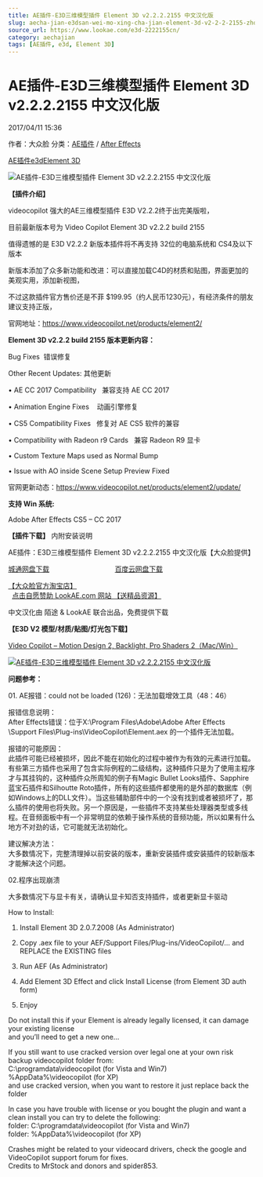 ```yaml
---
title: AE插件-E3D三维模型插件 Element 3D v2.2.2.2155 中文汉化版
slug: aecha-jian-e3dsan-wei-mo-xing-cha-jian-element-3d-v2-2-2-2155-zhong-wen-yi-hua-ban
source_url: https://www.lookae.com/e3d-2222155cn/
category: aechajian
tags: [AE插件, e3d, Element 3D]
---
```

# AE插件-E3D三维模型插件 Element 3D v2.2.2.2155 中文汉化版

2017/04/11 15:36

作者：大众脸
分类：[AE插件](https://www.lookae.com/after-effects/aechajian/) / [After Effects](https://www.lookae.com/after-effects/)

[AE插件](https://www.lookae.com/tag/ae%e6%8f%92%e4%bb%b6/)[e3d](https://www.lookae.com/tag/e3d/)[Element 3D](https://www.lookae.com/tag/element-3d/)

![AE插件-E3D三维模型插件 Element 3D v2.2.2.2155 中文汉化版](https://www.lookae.com/wp-content/uploads/2016/08/E3D222.jpg "AE插件-E3D三维模型插件 Element 3D v2.2.2.2155 中文汉化版-LookAE.com")

**【插件介绍】**

videocopilot 强大的AE三维模型插件 E3D V2.2.2终于出完美版啦，

目前最新版本号为 Video Copilot Element 3D v2.2.2 build 2155

值得遗憾的是 E3D V2.2.2 新版本插件将不再支持 32位的电脑系统和 CS4及以下版本

新版本添加了众多新功能和改进：可以直接加载C4D的材质和贴图，界面更加的美观实用，添加新视图，

不过这款插件官方售价还是不菲 $199.95（约人民币1230元），有经济条件的朋友建议支持正版，

官网地址：https://www.videocopilot.net/products/element2/

**Element 3D v2.2.2 build 2155 版本更新内容：**

Bug Fixes  错误修复

Other Recent Updates: 其他更新

• AE CC 2017 Compatibility   兼容支持 AE CC 2017

• Animation Engine Fixes    动画引擎修复

• CS5 Compatibility Fixes   修复对 AE CS5 软件的兼容

• Compatibility with Radeon r9 Cards   兼容 Radeon R9 显卡

• Custom Texture Maps used as Normal Bump

• Issue with AO inside Scene Setup Preview Fixed

官网更新动态：https://www.videocopilot.net/products/element2/update/

**支持 Win 系统:**

Adobe After Effects CS5 – CC 2017

**【插件下载】** 内附安装说明

AE插件：E3D三维模型插件 Element 3D v2.2.2.2155 中文汉化版【大众脸提供】

[城通网盘下载](https://lookae.ctfile.com/fs/cP0197483895)                                  [百度云网盘下载](https://pan.baidu.com/s/1cfBg2y)

[【大众脸官方淘宝店】](https://lookae.taobao.com/)                [点击自愿赞助 LookAE.com 网站 【送精品资源】](https://www.lookae.com/sponsor/)

中文汉化由 陌途 & LookAE 联合出品，免费提供下载

**【E3D V2 模型/材质/贴图/灯光包下载】**

[Video Copilot – Motion Design 2, Backlight, Pro Shaders 2（Mac/Win）](https://www.lookae.com/e3dv2mx/)

[![AE插件-E3D三维模型插件 Element 3D v2.2.2.2155 中文汉化版](https://img.alicdn.com/imgextra/i2/705956171/TB2HMQ2lgJlpuFjSspjXXcT.pXa_!!705956171.jpg "AE插件-E3D三维模型插件 Element 3D v2.2.2.2155 中文汉化版-LookAE.com")](https://img.alicdn.com/imgextra/i2/705956171/TB2HMQ2lgJlpuFjSspjXXcT.pXa_!!705956171.jpg)

**问题参考：**

01. AE报错：could not be loaded (126)：无法加载增效工具（48：46）

报错信息说明：  
After Effects错误：位于X:\Program Files\Adobe\Adobe After Effects \Support Files\Plug-ins\VideoCopilot\Element.aex 的一个插件无法加载。

报错的可能原因：  
此插件可能已经被损坏，因此不能在初始化的过程中被作为有效的元素进行加载。有些第三方插件也采用了包含实际例程的二级结构，这种插件只是为了使用主程序才与其挂钩的，这种插件众所周知的例子有Magic Bullet Looks插件、Sapphire蓝宝石插件和Silhoutte Roto插件，所有的这些插件都使用的是外部的数据库（例如Windows上的DLL文件）。当这些辅助部件中的一个没有找到或者被损坏了，那么插件的使用也将失败。另一个原因是，一些插件不支持某些处理器类型或多线程。在音频面板中有一个非常明显的依赖于操作系统的音频功能，所以如果有什么地方不对劲的话，它可能就无法初始化。

建议解决方法：  
大多数情况下，完整清理掉以前安装的版本，重新安装插件或安装插件的较新版本才能解决这个问题。

02.程序出现崩溃

大多数情况下与显卡有关，请确认显卡知否支持插件，或者更新显卡驱动

How to Install:  
1. Install Element 3D 2.0.7.2008 (As Administrator)

2. Copy .aex file to your AEF/Support Files/Plug-ins/VideoCopilot/… and REPLACE the EXISTING files

3. Run AEF (As Administrator)

4. Add Element 3D Effect and click Install License (from Element 3D auth form)

5. Enjoy

Do not install this if your Element is already legally licensed, it can damage your existing license  
and you’ll need to get a new one…

If you still want to use cracked version over legal one at your own risk backup videocopilot folder from:  
C:\programdata\videocopilot (for Vista and Win7)  
%AppData%\videocopilot (for XP)  
and use cracked version, when you want to restore it just replace back the folder

In case you have trouble with license or you bought the plugin and want a clean install you can try to delete the following:  
folder: C:\programdata\videocopilot (for Vista and Win7)  
folder: %AppData%\videocopilot (for XP)

Crashes might be related to your videocard drivers, check the google and VideoCopilot support forum for fixes.  
Credits to MrStock and donors and spider853.
